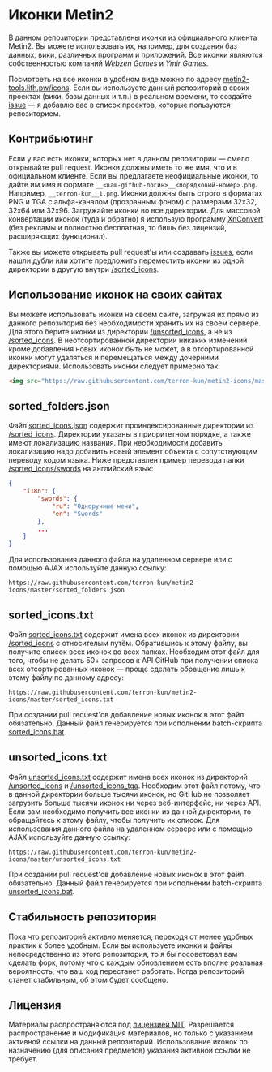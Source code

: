 # Иконки Metin2

В данном репозитории представлены иконки из официального клиента Metin2. Вы можете использовать их, например, для создания баз данных, вики, различных программ и приложений. Все иконки являются собственностью компаний *Webzen Games* и *Ymir Games*.

Посмотреть на все иконки в удобном виде можно по адресу [metin2-tools.lith.pw/icons](https://metin2-tools.lith.pw/icons). Если вы используете данный репозиторий в своих проектах (вики, базы данных и т.п.) в реальном времени, то создайте [issue](https://github.com/terron-kun/metin2-icons/issues) &mdash; я добавлю вас в список проектов, которые пользуются репозиторием.

## Контрибьютинг

Если у вас есть иконки, которых нет в данном репозитории &mdash; смело открывайте pull request. Иконки должны иметь то же имя, что и в официальном клиенте. Если вы предлагаете неофициальные иконки, то дайте им имя в формате `__<ваш-github-логин>__<порядковый-номер>.png`. Например, `__terron-kun__1.png`. Иконки должны быть строго в форматах PNG и TGA с альфа-каналом (прозрачным фоном) с размерами 32x32, 32x64 или 32x96. Загружайте иконки во все директории. Для массовой конвертации иконок (туда и обратно) я использую программу [XnConvert](http://www.xnview.com/en/xnconvert/) (без рекламы и полностью бесплатная, то бишь без лицензий, расширяющих функционал).

Также вы можете открывать pull request'ы или создавать [issues](https://github.com/terron-kun/metin2-icons/issues), если нашли дубли или хотите предложить переместить иконки из одной директории в другую внутри [/sorted_icons](/sorted_icons).

## Использование иконок на своих сайтах

Вы можете использовать иконки на своем сайте, загружая их прямо из данного репозитория без необходимости хранить их на своем сервере. Для этого берите иконки из директории [/unsorted_icons](/unsorted_icons), а не из [/sorted_icons](/sorted_icons). В неотсортированной директории никаких изменений кроме добавления новых иконок быть не может, а в отсортированной иконки могут удаляться и перемещаться между дочерними директориями. Использовать иконки следует примерно так:

````html
<img src="https://raw.githubusercontent.com/terron-kun/metin2-icons/master/unsorted_icons/00010.png" alt="00010.png">
````

## sorted_folders.json

Файл [sorted_icons.json](/sorted_icons.json) содержит проиндексированные директории из [/sorted_icons](/sorted_icons). Директории указаны в приоритетном порядке, а также имеют локализацию названия. При необходимости добавить локализацию надо добавить новый элемент объекта с сопутствующим переводу кодом языка. Ниже представлен пример перевода папки [/sorted_icons/swords](/sorted_icons/swords) на английский язык:

```json
{
    "i18n": {
        "swords": {
            "ru": "Одноручные мечи",
            "en": "Swords"
        },
        ...
    }
}
```

Для использования данного файла на удаленном сервере или с помощью AJAX используйте данную ссылку:

````
https://raw.githubusercontent.com/terron-kun/metin2-icons/master/sorted_folders.json
````

## sorted_icons.txt

Файл [sorted_icons.txt](/sorted_icons.txt) содержит имена всех иконок из директории [/sorted_icons](/sorted_icons) с относителым путём. Обратившись к этому файлу, вы получите список всех иконок во всех папках. Необходим этот файл для того, чтобы не делать 50+ запросов к API GitHub при получении списка всех отсортированных иконок &mdash; проще сделать обращение лишь к этому файлу по данному адресу:

````
https://raw.githubusercontent.com/terron-kun/metin2-icons/master/sorted_icons.txt
````

При создании pull request'ов добавление новых иконок в этот файл обязательно. Данный файл генерируется при исполнении batch-скрипта [sorted_icons.bat](/sorted_icons.bat).

## unsorted_icons.txt

Файл [unsorted_icons.txt](/unsorted_icons.txt) содержит имена всех иконок из директорий [/unsorted_icons](/unsorted_icons) и [/unsorted_icons_tga](/unsorted_icons_tga). Необходим этот файл потому, что в данной директории больше тысячи иконок, но GitHub не позволяет загрузить больше тысячи иконок ни через веб-интерфейс, ни через API. Если вам необходимо получить все иконки из данной директории, то обращайтесь к этому файлу, чтобы получить их список. Для использования данного файла на удаленном сервере или с помощью AJAX используйте данную ссылку:

````
https://raw.githubusercontent.com/terron-kun/metin2-icons/master/unsorted_icons.txt
````

При создании pull request'ов добавление новых иконок в этот файл обязательно. Данный файл генерируется при исполнении batch-скрипта [unsorted_icons.bat](/unsorted_icons.bat).

## Стабильность репозитория

Пока что репозиторий активно меняется, переходя от менее удобных практик к более удобным. Если вы используете иконки и файлы непосредственно из этого репозитория, то я бы посоветовал вам сделать форк, потому что с каждым обновлением есть вполне реальная вероятность, что ваш код перестанет работать. Когда репозиторий станет стабильным, об этом будет сообщено.

## Лицензия

Материалы распространяются под [лицензией MIT](/LICENSE). Разрешается распространение и модификация материалов, но только с указанием активной ссылки на данный репозиторий. Использование иконок по назначению (для описания предметов) указания активной ссылки не требует.

